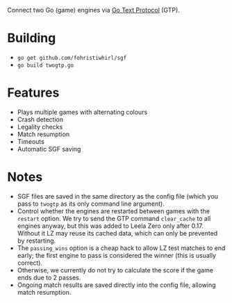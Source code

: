 Connect two Go (game) engines via [Go Text Protocol](https://www.lysator.liu.se/~gunnar/gtp/gtp2-spec-draft2/gtp2-spec.html) (GTP).

# Building

* `go get github.com/fohristiwhirl/sgf`
* `go build twogtp.go`

# Features

* Plays multiple games with alternating colours
* Crash detection
* Legality checks
* Match resumption
* Timeouts
* Automatic SGF saving

# Notes

* SGF files are saved in the same directory as the config file (which you pass to `twogtp` as its only command line argument).
* Control whether the engines are restarted between games with the `restart` option. We try to send the GTP command `clear_cache` to all engines anyway, but this was added to Leela Zero only after 0.17. Without it LZ may reuse its cached data, which can only be prevented by restarting.
* The `passing_wins` option is a cheap hack to allow LZ test matches to end early; the first engine to pass is considered the winner (this is usually correct).
* Otherwise, we currently do not try to calculate the score if the game ends due to 2 passes.
* Ongoing match results are saved directly into the config file, allowing match resumption.
